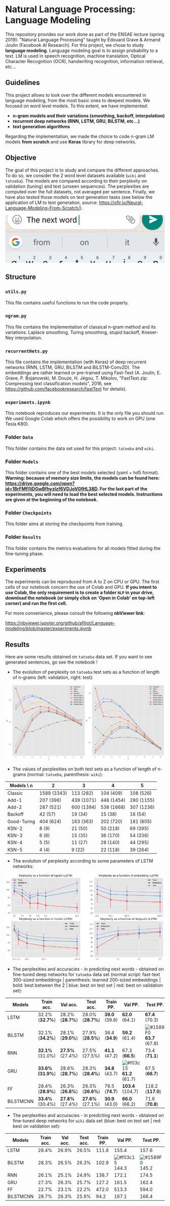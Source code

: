 # Natural Language Processing: Language Modeling

This repository provides our work done as part of the ENSAE lecture (spring 2019): "Natural Language Processing" taught by Édouard Grave & Armand Joulin (Facebook AI Research). For this project, we chose to study **language modeling**. Language modeling goal is to assign probability to a text. LM is used in speech recognition, machine translation, Optical Character Recognition (OCR), handwriting recognition, information retrieval, etc... 


## Guidelines

This project allows to look over the different models encountered in language modeling, from the most basic ones to deepest models. We focused on word level models. To this extent, we have implemented:
- **n-gram models and their variations (smoothing, backoff, interpolation)**
- **recurrent deep networks (RNN, LSTM, GRU, BiLSTM, etc...)**
- **text generation algorithms**

Regarding the implementation, we made the choice to code n-gram LM models **from scratch** and use **Keras** library for deep networks. 


## Objective

The goal of this project is to study and compare the different approaches. To do so, we consider the 2 word level datasets available (`wiki` and `tatoeba`). The models are compared according to their perplexity on validation (tuning) and test (unseen sequences). The perplexities are computed over the full datasets, not averaged per sentence. Finally, we have also tested those models on text generation tasks (see below the application of LM to text generation, source: https://ofir.io/Neural-Language-Modeling-From-Scratch/).

![Application of language modeling to text generation](/Pictures/keyboard.png)


## Structure
### `utils.py`

This file contains useful functions to run the code properly. 

### `ngram.py`

This file contains the implementation of classical n-gram method and its variations: Laplace smoothing, Turing smoothing, stupid backoff, Kneser-Ney interpolation.

### `recurrentNets.py`

This file contains the implementation (with Keras) of deep recurrent networks (RNN, LSTM, GRU, BiLSTM and BiLSTM-Conv2D). The embeddings are rather learned or pre-trained using Fast-Text (A. Joulin, E. Grave, P. Bojanowski, M. Douze, H. Jégou, T. Mikolov, "FastText.zip: Compressing text classification models", 2016, see https://github.com/facebookresearch/fastText for details). 

### `experiments.ipynb`

This notebook reproduces our experiments. It is the only file you should run. We used Google Colab which offers the possibility to work on GPU (one Tesla K80).

### Folder `Data`

This folder contains the data set used for this project: `tatoeba` and `wiki`.

### Folder `Models`

This folder contains one of the best models selected (yaml + hd5 format). **Warning: because of memory size limits, the models can be found here: https://drive.google.com/open?id=1BrFMfl1iDGwBfhyzlzf6VDJoVGfHL38D. For the last part of the experiments, you will need to load the best selected models. Instructions are given at the beginning of the notebook.**

### Folder `Checkpoints`

This folder aims at storing the checkpoints from training.

### Folder `Results`

This folder contains the metrics evaluations for all models fitted during the fine-tuning phase.


## Experiments

The experiments can be reproduced from A to Z on CPU or GPU. The first cells of our notebook concern the use of Colab and GPU. **If you intent to use Colab, the only requirement is to create a folder `NLP` in your drive, download the notebook (or simply click on 'Open in Colab' on top-left corner) and run the first cell.** 

For more convenience, please consult the following **nbViewer link**: 

https://nbviewer.jupyter.org/github/afiliot/Language-modeling/blob/master/experiments.ipynb


## Results

Here are some results obtained on `tatoeba` data set. If you want to see generated sentences, go see the notebook ! 

- The evolution of perplexity on `tatoeba` test sets as a function of length of n-grams (left: validation, right: test):

![-](Pictures/comp_ngrams_tatoeba.png)

- The values of perplexities on both test sets as a function of length of n-grams (normal: `tatoeba`, parenthesis: `wiki`):

| Models \ n  | 2           | 3          | 4          | 5          |
|-------------|-------------|------------|------------|------------|
| Classic     | 1589 (3343) | 113 (282)  | 104 (409)  | 108 (526)  |
| Add-1       | 207 (396)   | 439 (1071) | 448 (1454) | 280 (1155) |
| Add-2       | 287 (521)   | 600 (1394) | 538 (1668) | 307 (1236) |
| Backoff     | 42 (57)     | 19 (34)    | 15 (38)    | 16 (54)    |
| Good-Turing | 404 (624)   | 163 (363)  | 202 (720)  | 181 (805)  |
| KSN-2       | 8 (9)       | 21 (50)    | 50 (218)   | 69 (395)   |
| KSN-3       | 6 (6)       | 15 (35)    | 36 (170)   | 54 (336)   |
| KSN-4       | 5 (5)       | 11 (27)    | 28 (140)   | 44 (295)   |
| KSN-5       | 4 (4)       | 9 (22)     | 22 (118)   | 39 (264)   |


- The evolution of perplexity according to some parameters of LSTM networks:

![-](Pictures/lstm_nlp.png)

- The perplexities and accuracies - in predicting next words - obtained on fine-tuned deep networks for `tatoeba` data set (normal script: fast-text 300-sized embeddings | parenthesis: learned 200-sized embeddings | bold: best between the 2 | blue: best on test set | red: best on validation set):



| Models       | Train acc. | Val acc. | Test acc. | Train PP. | Val PP. | Test PP. |
|--------|------------|----------|-----------|-----------|---------|----------|
| LSTM   | 32.2% (**32.7%**)     |   28.2% (**28.7%**) |   28.0% (**28.7%**)  |  **39.0** (39.6)    |  **62.0** (64.1)  |  **67.4** (70.3)   |
| BiLSTM | 32.1%  (**34.2%**)    |  28.1% (**29.0%**)  |   27.9% (**28.5%**)  |  36.4 (**34.9**)    |  **59.2** (61.4)  |  ![#1589F0](https://placehold.it/15/1589F0/000000?text=+) **63.7**  (67.8)   |
| RNN    | **32.1%** (31.0%)    |  **27.5%** (27.4%)  |   27.5% (27.5%)  |  **41.1** (47.2)    |  67.3 (**66.5**)  |  73.4 (**71.1**)   |
| GRU    |  **33.6% (31.9%**)    |  28.6% (**28.7%**)  |   28.3% (**28.4%**)  |  **34.8** (43.7)    | ![#f03c15](https://placehold.it/15/f03c15/000000?text=+) **61.2**  (61.7)  |  67.5 (**66.7**)   |
| FF     |  28.4% (**28.9%**)    | 26.3%  (**26.8%**)  |   26.3% (**26.6%**)  |  76.5 (**74.7**)    |  **103.4** (104.7)  |  118.2 (**117.0**)   |
| BiLSTMCNN |  **33.4%** (30.4%)    |  **27.8%** (27.4%)  |   **27.6%** (27.1%)  |  **30.9** (43.0)    |  **66.0** (66.2)  |  71.6 (**70.8**)   |


- The perplexities and accuracies - in predicting next words - obtained on fine-tuned deep networks for `wiki` data set (blue: best on test set | red: best on validation set):

| Models       | Train acc. | Val acc. | Test acc. | Train PP. | Val PP. | Test PP. |
|--------|------------|----------|-----------|-----------|---------|----------|
| LSTM   | 28.4%     |   26.9% |   26.5%  |  111.8    |  155.4  |  157.6   |
| BiLSTM |  28.3%    |  26.5%  |   26.3%  |  102.9    | ![#f03c15](https://placehold.it/15/f03c15/000000?text=+) 144.3  |  ![#1589F0](https://placehold.it/15/1589F0/000000?text=+) 145.2    |
| RNN    |  26.1%    |  25.1%  |   24.9%  |  138.7    |  172.1  |  174.5   |
| GRU    |  27.3%    |  26.3%  |   25.7%  |  127.2    |  161.5  |  162.4   |
| FF     |  22.7%    |  23.1%  |   22.2%  |  472.0    |  513.3  |  594.0   |
| BiLSTMCNN |  28.7%    |  26.3%  |   25.9%  |  94.2    |  167.1  |  166.4   |
